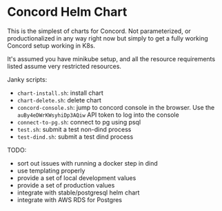 # Concord Helm Chart

This is the simplest of charts for Concord. Not parameterized, or productionalized in any way right now but simply to get a fully working Concord setup working in K8s.

It's assumed you have minikube setup, and all the resource requirements listed assume very restricted resources.

Janky scripts:
- `chart-install.sh`: install chart
- `chart-delete.sh`: delete chart
- `concord-console.sh`: jump to concord console in the browser. Use the `auBy4eDWrKWsyhiDp3AQiw` API token to log into the console
- `connect-to-pg.sh`: connect to pg using psql
- `test.sh`: submit a test non-dind process
- `test-dind.sh`: submit a test dind process


TODO:
- sort out issues with running a docker step in dind
- use templating properly
- provide a set of local development values
- provide a set of production values
- integrate with stable/postgresql helm chart
- integrate with AWS RDS for Postgres
